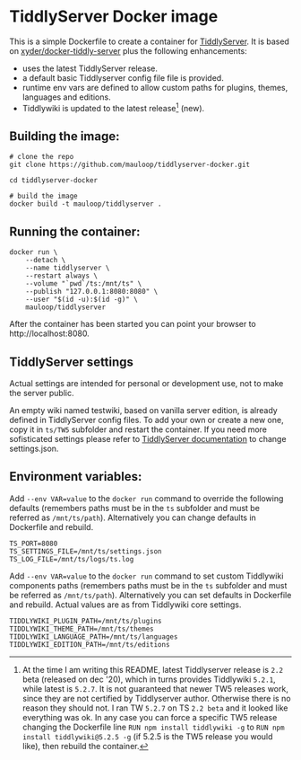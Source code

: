# TiddlyServer Docker image

This is a simple Dockerfile to create a container for [TiddlyServer](https://github.com/Arlen22/TiddlyServer). It is based on [xyder/docker-tiddly-server](https://github.com/xyder/docker-tiddly-server) plus the following enhancements:

* uses the latest TiddlyServer release.
* a default basic Tiddlyserver config file file is provided.
* runtime env vars are defined to allow custom paths for plugins, themes, languages and editions.
* Tiddlywiki is updated to the latest release[^1] (new).

## Building the image:

```
# clone the repo
git clone https://github.com/mauloop/tiddlyserver-docker.git

cd tiddlyserver-docker

# build the image
docker build -t mauloop/tiddlyserver .
```

## Running the container:

```
docker run \
	--detach \
	--name tiddlyserver \
	--restart always \
	--volume "`pwd`/ts:/mnt/ts" \
	--publish "127.0.0.1:8080:8080" \
	--user "$(id -u):$(id -g)" \
	mauloop/tiddlyserver
```

After the container has been started you can point your browser to http://localhost:8080.

## TiddlyServer settings

Actual settings are intended for personal or development use, not to make the server public.

An empty wiki named testwiki, based on vanilla server edition, is already defined in TiddlyServer config files.
To add your own or create a new one, copy it in `ts/TW5` subfolder and restart the container. If you need more sofisticated settings please refer to [TiddlyServer documentation](https://arlen22.github.io/tiddlyserver/docs/serverconfig.html) to change settings.json.

## Environment variables:

Add `--env VAR=value` to the `docker run` command to override the following defaults (remembers paths must be in the `ts` subfolder and must be referred as `/mnt/ts/path`).
Alternatively you can change defaults in Dockerfile and rebuild.

```
TS_PORT=8080
TS_SETTINGS_FILE=/mnt/ts/settings.json
TS_LOG_FILE=/mnt/ts/logs/ts.log
```

Add `--env VAR=value` to the `docker run` command to set custom Tiddlywiki components paths (remembers paths must be in the `ts` subfolder and must be referred as `/mnt/ts/path`).
Alternatively you can set defaults in Dockerfile and rebuild. Actual values are as from Tiddlywiki core settings.

```
TIDDLYWIKI_PLUGIN_PATH=/mnt/ts/plugins
TIDDLYWIKI_THEME_PATH=/mnt/ts/themes
TIDDLYWIKI_LANGUAGE_PATH=/mnt/ts/languages
TIDDLYWIKI_EDITION_PATH=/mnt/ts/editions
```

[^1]: At the time I am writing this README, latest Tiddlyserver release is `2.2` beta (released on dec '20), which in turns provides Tiddlywiki `5.2.1`, while latest is `5.2.7`. It is not guaranteed that newer TW5 releases work, since they are not certified by Tiddlyserver author. Otherwise there is no reason they should not. I ran TW `5.2.7` on TS `2.2 beta` and it looked like everything was ok. In any case you can force a specific TW5 release changing the Dockerfile line `RUN npm install tiddlywiki -g` to `RUN npm install tiddlywiki@5.2.5 -g` (if 5.2.5 is the TW5 release you would like), then rebuild the container.
